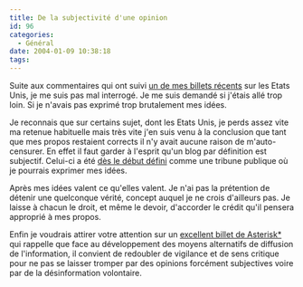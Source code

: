 ```yaml
---
title: De la subjectivité d'une opinion
id: 96
categories:
  - Général
date: 2004-01-09 10:38:18
tags:
---
```


Suite aux commentaires qui ont suivi [un de mes billets récents](/blog/2003/12/30/72-OuVaLamerique) sur les Etats Unis, je me suis pas mal interrogé. Je me suis demandé si j'étais allé trop loin. Si je n'avais pas exprimé trop brutalement mes idées.

Je reconnais que sur certains sujet, dont les Etats Unis, je perds assez vite ma retenue habituelle mais très vite j'en suis venu à la conclusion que tant que mes propos restaient corrects il n'y avait aucune raison de m'auto-censurer. En effet il faut garder à l'esprit qu'un blog par définition est subjectif. Celui-ci a été [dès le début défini](/blog/2003/10/18/1-UneGrosseInspiration) comme une tribune publique où je pourrais exprimer mes idées.

Après mes idées valent ce qu'elles valent. Je n'ai pas la prétention de détenir une quelconque vérité, concept auquel je ne crois d'ailleurs pas. Je laisse à chacun le droit, et même le devoir, d'accorder le crédit qu'il pensera approprié à mes propos.

Enfin je voudrais attirer votre attention sur un [excellent billet de Asterisk*](http://www.7nights.com/asterisk/archives/web_of_misinformation.php "Web Of Misinformation") qui rappelle que face au développement des moyens alternatifs de diffusion de l'information, il convient de redoubler de vigilance et de sens critique pour ne pas se laisser tromper par des opinions forcément subjectives voire par de la désinformation volontaire.